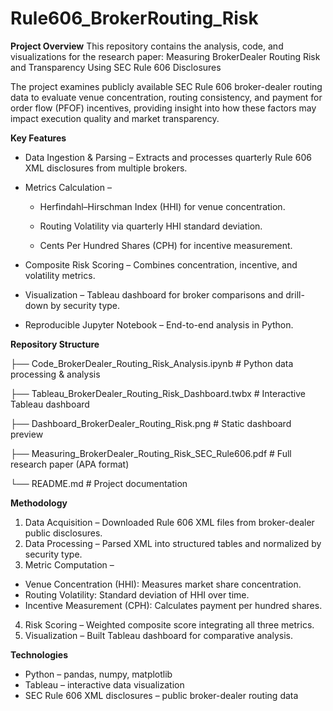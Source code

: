 # Rule606_BrokerRouting_Risk

**Project Overview**
This repository contains the analysis, code, and visualizations for the research paper:
Measuring BrokerDealer Routing Risk and Transparency Using SEC Rule 606 Disclosures

The project examines publicly available SEC Rule 606 broker-dealer routing data to evaluate venue concentration, routing consistency, and payment for order flow (PFOF) incentives, providing insight into how these factors may impact execution quality and market transparency.

**Key Features**
- Data Ingestion & Parsing – Extracts and processes quarterly Rule 606 XML disclosures from multiple brokers.

- Metrics Calculation –

  - Herfindahl–Hirschman Index (HHI) for venue concentration.

  - Routing Volatility via quarterly HHI standard deviation.

  - Cents Per Hundred Shares (CPH) for incentive measurement.

- Composite Risk Scoring – Combines concentration, incentive, and volatility metrics.

- Visualization – Tableau dashboard for broker comparisons and drill-down by security type.

- Reproducible Jupyter Notebook – End-to-end analysis in Python.


**Repository Structure**

├── Code_BrokerDealer_Routing_Risk_Analysis.ipynb # Python data processing & analysis

├── Tableau_BrokerDealer_Routing_Risk_Dashboard.twbx # Interactive Tableau dashboard

├── Dashboard_BrokerDealer_Routing_Risk.png # Static dashboard preview

├── Measuring_BrokerDealer_Routing_Risk_SEC_Rule606.pdf # Full research paper (APA format)

└── README.md # Project documentation

**Methodology**
1. Data Acquisition – Downloaded Rule 606 XML files from broker-dealer public disclosures.
2. Data Processing – Parsed XML into structured tables and normalized by security type.
3. Metric Computation –
  - Venue Concentration (HHI): Measures market share concentration.
  - Routing Volatility: Standard deviation of HHI over time.
  - Incentive Measurement (CPH): Calculates payment per hundred shares.
4. Risk Scoring – Weighted composite score integrating all three metrics.
5. Visualization – Built Tableau dashboard for comparative analysis.

**Technologies**
- Python – pandas, numpy, matplotlib
- Tableau – interactive data visualization
- SEC Rule 606 XML disclosures – public broker-dealer routing data

